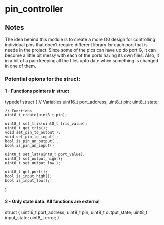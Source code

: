 # pin_controller

## Notes

The idea behind this module is to create a more OO design for controlling individual pins that doen't require different library for each port that is neede in the project. Since some of the pics can have up do port G, it can become a little bit messy with each of the ports having its own files. Also, it in a bit of a pain keeping all the files upto date when something is changed in one of them.

### Potential opions for the struct:

#### 1 - Functions pointers in struct

typedef struct 
{
	// Variables
	uint16_t port_address;
	uint8_t pin;
	uint8_t state;
	
	// Functions
	uint8_t create(uint8_t pin);

	uint8_t set_tris(uint8_t tris_value);
	uint8_t get_tris();
	void set_pin_to_output();
	void set_pin_to_input();
	bool is_pin_an_output();
	bool is_pin_an_input();

	uint8_t set_lat(uint8_t port_value);
	uint8_t set_output_high();
	uint8_t set_output_low();	

	uint8_t get_port();
	bool is_input_high();
	bool is_input_low();
}

#### 2 - Only state data. All functions are external

struct
{
	uint16_t port_address;
	uint8_t pin;
	uint8_t output_state;
	uint8_t input_state;
	uint8_t error;
}




